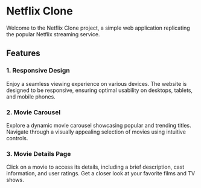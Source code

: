 # Netflix Clone

Welcome to the Netflix Clone project, a simple web application replicating the popular Netflix streaming service.

## Features

### 1. Responsive Design

Enjoy a seamless viewing experience on various devices. The website is designed to be responsive, ensuring optimal usability on desktops, tablets, and mobile phones.

### 2. Movie Carousel

Explore a dynamic movie carousel showcasing popular and trending titles. Navigate through a visually appealing selection of movies using intuitive controls.

### 3. Movie Details Page

Click on a movie to access its details, including a brief description, cast information, and user ratings. Get a closer look at your favorite films and TV shows.

